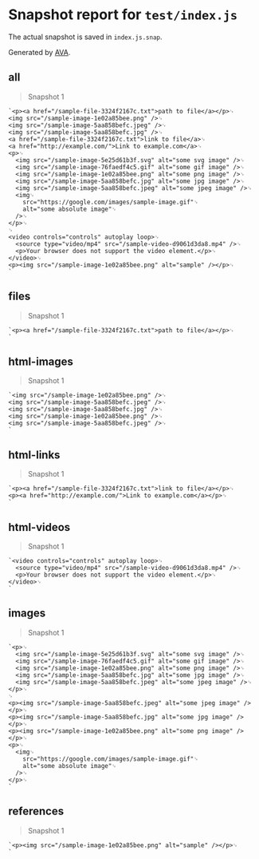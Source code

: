 # Snapshot report for `test/index.js`

The actual snapshot is saved in `index.js.snap`.

Generated by [AVA](https://avajs.dev).

## all

> Snapshot 1

    `<p><a href="/sample-file-3324f2167c.txt">path to file</a></p>␊
    <img src="/sample-image-1e02a85bee.png" />␊
    <img src="/sample-image-5aa858befc.jpeg" />␊
    <img src="/sample-image-5aa858befc.jpg" />␊
    <a href="/sample-file-3324f2167c.txt">link to file</a>␊
    <a href="http://example.com/">Link to example.com</a>␊
    <p>␊
      <img src="/sample-image-5e25d61b3f.svg" alt="some svg image" />␊
      <img src="/sample-image-76faedf4c5.gif" alt="some gif image" />␊
      <img src="/sample-image-1e02a85bee.png" alt="some png image" />␊
      <img src="/sample-image-5aa858befc.jpg" alt="some jpg image" />␊
      <img src="/sample-image-5aa858befc.jpeg" alt="some jpeg image" />␊
      <img␊
        src="https://google.com/images/sample-image.gif"␊
        alt="some absolute image"␊
      />␊
    </p>␊
    ␊
    <video controls="controls" autoplay loop>␊
      <source type="video/mp4" src="/sample-video-d9061d3da8.mp4" />␊
      <p>Your browser does not support the video element.</p>␊
    </video>␊
    <p><img src="/sample-image-1e02a85bee.png" alt="sample" /></p>␊
    `

## files

> Snapshot 1

    `<p><a href="/sample-file-3324f2167c.txt">path to file</a></p>␊
    `

## html-images

> Snapshot 1

    `<img src="/sample-image-1e02a85bee.png" />␊
    <img src="/sample-image-5aa858befc.jpeg" />␊
    <img src="/sample-image-5aa858befc.jpg" />␊
    <img src="/sample-image-1e02a85bee.png" />␊
    <img src="/sample-image-5aa858befc.jpeg" />␊
    `

## html-links

> Snapshot 1

    `<p><a href="/sample-file-3324f2167c.txt">link to file</a></p>␊
    <p><a href="http://example.com/">Link to example.com</a></p>␊
    `

## html-videos

> Snapshot 1

    `<video controls="controls" autoplay loop>␊
      <source type="video/mp4" src="/sample-video-d9061d3da8.mp4" />␊
      <p>Your browser does not support the video element.</p>␊
    </video>␊
    `

## images

> Snapshot 1

    `<p>␊
      <img src="/sample-image-5e25d61b3f.svg" alt="some svg image" />␊
      <img src="/sample-image-76faedf4c5.gif" alt="some gif image" />␊
      <img src="/sample-image-1e02a85bee.png" alt="some png image" />␊
      <img src="/sample-image-5aa858befc.jpg" alt="some jpg image" />␊
      <img src="/sample-image-5aa858befc.jpeg" alt="some jpeg image" />␊
    </p>␊
    ␊
    <p><img src="/sample-image-5aa858befc.jpeg" alt="some jpeg image" /></p>␊
    <p><img src="/sample-image-5aa858befc.jpg" alt="some jpg image" /></p>␊
    <p><img src="/sample-image-1e02a85bee.png" alt="some png image" /></p>␊
    <p>␊
      <img␊
        src="https://google.com/images/sample-image.gif"␊
        alt="some absolute image"␊
      />␊
    </p>␊
    `

## references

> Snapshot 1

    `<p><img src="/sample-image-1e02a85bee.png" alt="sample" /></p>␊
    `
